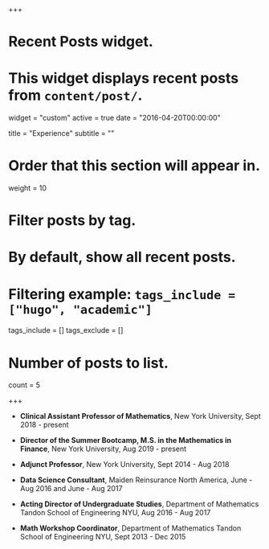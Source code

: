 +++
# Recent Posts widget.
# This widget displays recent posts from `content/post/`.
widget = "custom"
active = true
date = "2016-04-20T00:00:00"

title = "Experience"
subtitle = ""

# Order that this section will appear in.
weight = 10

# Filter posts by tag.
#  By default, show all recent posts.
#  Filtering example: `tags_include = ["hugo", "academic"]`
tags_include = []
tags_exclude = []

# Number of posts to list.
count = 5

+++
- **Clinical Assistant Professor of Mathematics**, New York University, Sept 2018 - present

- **Director of the Summer Bootcamp, M.S. in the Mathematics in Finance**, New York University, Aug 2019 - present

- **Adjunct Professor**, New York University, Sept 2014 - Aug 2018

- **Data Science Consultant**, Maiden Reinsurance North America, June - Aug 2016 and June - Aug 2017

- **Acting Director of Undergraduate Studies**, Department of Mathematics Tandon School of Engineering NYU, Aug 2016 - Aug 2017

- **Math Workshop Coordinator**, Department of Mathematics Tandon School of Engineering NYU, Sept 2013 - Dec 2015
